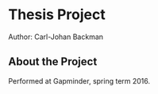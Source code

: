 # Thesis Project
Author: Carl-Johan Backman

## About the Project

Performed at Gapminder, spring term 2016.